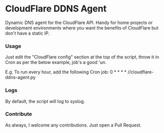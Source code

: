 # CloudFlare DDNS Agent

Dynamic DNS agent for the CloudFlare API. Handy for home projects or development environments where you want the benefits of CloudFlare but don't have a static IP.

### Usage
Just edit the "CloudFlare config" section at the top of the script, throw it in Cron as per the below example, job's a good 'un.

E.g. To run every hour, add the following Cron job:
0 * * * * /<absolute-path-to-script>/cloudflare-ddns-agent.py

### Logs
By default, the script will log to syslog.

### Contribute
As always, I welcome any contributions. Just open a Pull Request.
